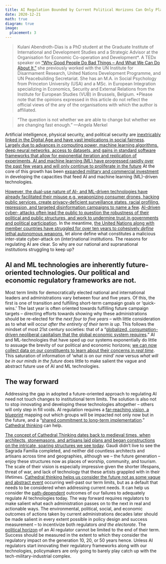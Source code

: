 ```yaml
---
title: AI Regulation Bounded by Current Political Horizons Can Only Play Catch-Up. Cathedral Thinking Can Help
date: 2020-12-21
math: true
diagram: true
image:
  placement: 3
---
```


> Kulani Abendroth-Dias is a PhD student at the Graduate Institute of International and Development Studies and a Strategic Advisor at the Organisation for Economic Co-operation and Development*. A TEDx speaker on [“Why Good People Do Bad Things – And What We Can Do About It,”](https://www.youtube.com/watch?v=gKk6AxtAEqo&t=1s) she previously worked with the UN Institute for Disarmament Research, United Nations Development Programme, and UN Peacebuilding Secretariat. She has an M.A. in Social Psychology from Princeton University (USA) and a MSc. in European Integration specializing in Economics, Security and External Relations from the Institute for European Studies (VUB) in Brussels, Belgium.
*Please note that the opinions expressed in this article do not reflect the official views of the any of the organisations with which the author is affiliated.

> “The question is not whether we are able to change but whether we are changing fast enough.”
—Angela Merkel

Artificial intelligence, physical security, and political security are [inextricably linked in the Digital Age and have vast implications in social fairness](http://faculty.smcm.edu/acjamieson/s13/artificialintelligence.pdf). [Largely due to advances in computing power, machine learning algorithms, deep neural networks, access to datasets, and gains in standard software frameworks that allow for exponential iteration and replication of experiments, AI and machine learning (ML) have progressed rapidly over the past few years and will only continue to proliferate in the future](https://www.researchgate.net/publication/323302750_The_Malicious_Use_of_Artificial_Intelligence_Forecasting_Prevention_and_Mitigation) At the core of this growth has been [expanded military and commercial investment](https://science.sciencemag.org/content/sci/349/6245/255.full.pdf?casa_token=Ryp0KVtxkIwAAAAA:_OQcRQfmHletXkto4cPURyYRhmlid4RoySOPUq8FbjKISq60e1NfFt8FeEMLG8KHHYWoo9cKg01yocY) in developing the capacities that feed AI and machine learning (ML)-driven technologies.

[However, the dual-use nature of AI- and ML-driven technologies have already facilitated their misuse e.g. weaponizing consumer drones, hacking public services, create privacy-deficient surveillance states, racial profiling, repression, and targeted disinformation campaigns to name a few](https://www.researchgate.net/publication/323302750_The_Malicious_Use_of_Artificial_Intelligence_Forecasting_Prevention_and_Mitigation). [AI-driven cyber- attacks often lead the public to question the robustness of their political and public structures, and work to undermine trust in governments and political participation](https://papers.ssrn.com/sol3/papers.cfm?abstract_id=3124901). In the meantime, [the United Nations along with member countries have struggled for over ten years to cohesively *define* lethal autonomous weapons](https://www.euractiv.com/section/global-europe/news/no-progress-in-un-talks-on-regulating-lethal-autonomous-weapons/), let alone define what constitutes a malicious inter-state cyber-attack on (inter)national institutions. The reasons for regulating AI are clear. So why are our national and supranational institutions struggling to keep up?

## AI and ML technologies are inherently future-oriented technologies. Our political and economic regulatory frameworks are not.

Most term limits for democratically elected national and international leaders and administrations vary between four and five years. Of this, the first is one of transition and fulfilling short-term campaign goals or ‘quick-wins.’ The last year is often oriented towards fulfilling future campaign targets – directing efforts towards showing why these administrations should be re-elected for the *next four to five years* – with little consideration as to what will occur *after the entirety of their term is up*. This follows the mindset of most 21st century societies: that of a “[globalized, consumption-driven neoliberal capitalism that the global economic system requires](https://transform.iema.net/article/aspiring-vision-cathedral-thinking-modern-world).” AI and ML-technologies that have sped up our systems exponentially do little to assuage the brevity of our political and economic horizons; [we can now collect data on our constituents to learn about their concerns in *real time*](https://scholar.harvard.edu/files/todd_rogers/files/political_campaigns_and_big_data_0.pdf). This saturation of information of ‘what *is* on our mind’ *now* versus *what will be in our minds in the future* does little to make salient the vague and abstract future use of AI and ML technologies.

## The way forward

Addressing the gap in adopted a future-oriented approach to regulating AI need not touch changes to institutional term limits. The solution is also not to stop innovating and developing these technologies altogether – others will only step in fill voids. AI regulation requires a [far-reaching vision, a blueprint](https://cathedralthinking.com/) mapping out which groups will be impacted not only now but in the future, and a “[shared commitment to long-term implementation](https://cathedralthinking.com/).” [Cathedral thinking](https://cathedralthinking.com/) can help.

[The concept of Cathedral Thinking dates back to medieval times, when architects, stonemasons, and artisans laid plans and began constructions on the intricate, soaring structures we see today](https://cathedralthinking.com/). Gaudi didn’t live to see the Sagrada Familia completed, and neither did countless architects and artisans across time and geographies, although we – the future generation – enjoy these structures now as places of worship, community, and tourism. The scale of their vision is especially impressive given the shorter lifespans, threat of war, and lack of technology that these artists grappled with in their lifetimes. [Cathedral thinking helps us consider the future not as some vague and abstract event](https://transform.iema.net/article/aspiring-vision-cathedral-thinking-modern-world) occurring well-past our term limits, but as a default that needs to be considered when addressing current needs. It can help us consider the [path-dependent](https://moodle.graduateinstitute.ch/pluginfile.php/138785/course/section/27541/0951629814531667.pdf) outcomes of our failures to adequately regulate AI technologies today. The way forward requires regulators to make salient what each administration passes on to the next in real and actionable ways. The environmental, political, social, and economic outcomes of actions taken by current administrations decades later should be made salient in every extent possible in policy design and success measurement – to incentivize both regulators *and the electorate*. The [political horizon](https://moodle.graduateinstitute.ch/pluginfile.php/138785/course/section/27544/GoetzSahling%202009.pdf) of an AI regulator cannot be limited to the end of their term. Success should be measured in the extent to which they consider the regulatory impact on the generation 10, 20, or 50 years hence. Unless AI regulators start innovating their regulatory frameworks along with our technologies, policymakers are only going to barely play catch up with the tech-military-industrial complex.
